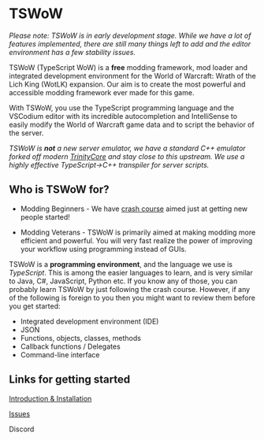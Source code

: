 # TSWoW

_Please note: TSWoW is in early development stage. While we have a lot of features implemented, there are still many things left to add and the editor environment has a few stability issues._

TSWoW (TypeScript WoW) is a **free** modding framework, mod loader and integrated development environment for the World of Warcraft: Wrath of the Lich King (WotLK) expansion. Our aim is to create the most powerful and accessible modding framework ever made for this game.

With TSWoW, you use the TypeScript programming language and the VSCodium editor with its incredible autocompletion and IntelliSense to easily modify the World of Warcraft game data and to script the behavior of the server. 

_TSWoW is **not** a new server emulator, we have a standard C++ emulator forked off modern [TrinityCore](https://github.com/tswow/TrinityCore/tree/tswow) and stay close to this upstream. We use a highly effective TypeScript->C++ transpiler for server scripts._

## Who is TSWoW for?


- Modding Beginners - We have [crash course](https://github.com/tswow/tswow-wiki/blob/main/Introduction/README.md) aimed just at getting new people started!

- Modding Veterans - TSWoW is primarily aimed at making modding more efficient and powerful. You will very fast realize the power of improving your workflow using programming instead of GUIs.

TSWoW is a **programming environment**, and the language we use is _TypeScript_. This is among the easier languages to learn, and is very similar to Java, C#, JavaScript, Python etc. If you know any of those, you can probably learn TSWoW by just following the crash course. However, if any of the following is foreign to you then you might want to review them before you get started: 

- Integrated development environment (IDE)
- JSON
- Functions, objects, classes, methods
- Callback functions / Delegates
- Command-line interface

## Links for getting started

[Introduction & Installation](https://github.com/tswow/tswow-wiki/blob/main/Introduction/README.md)

[Issues](https://github.com/tswow/tswow/issues)

Discord
